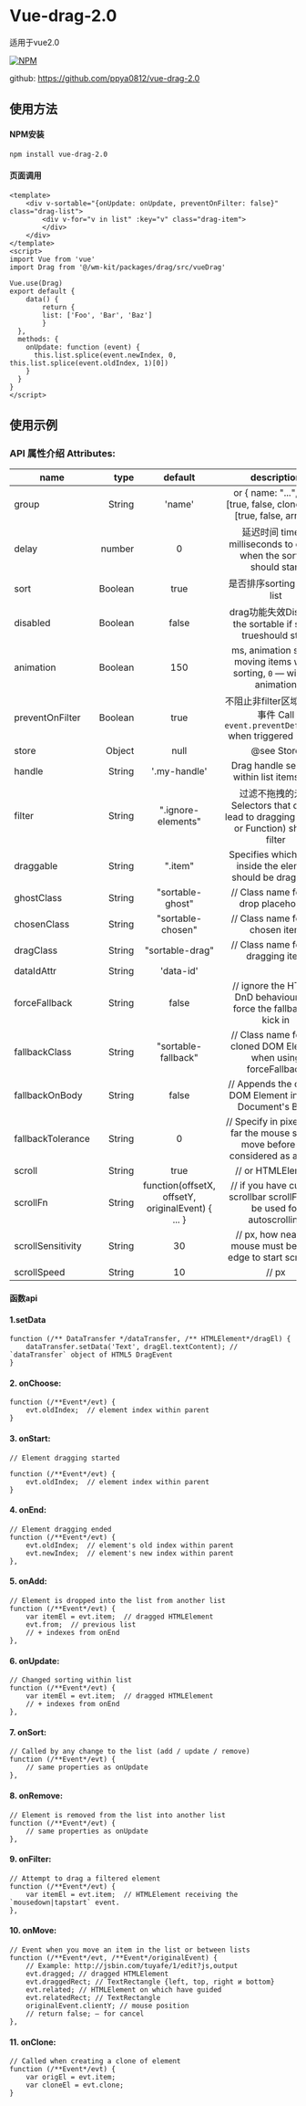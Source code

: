 # Vue-drag-2.0
  适用于vue2.0

[![NPM](https://nodei.co/npm/vue-drag-2.0.png)](https://nodei.co/npm/vue-drag-2.0/)

github: <https://github.com/ppya0812/vue-drag-2.0>

## 使用方法
  #### NPM安装
    npm install vue-drag-2.0
		

  #### 页面调用
```
<template>
	<div v-sortable="{onUpdate: onUpdate, preventOnFilter: false}" class="drag-list">
		<div v-for="v in list" :key="v" class="drag-item">
		</div>
	</div>
</template>
<script>
import Vue from 'vue'
import Drag from '@/wm-kit/packages/drag/src/vueDrag'

Vue.use(Drag)
export default {
	data() {
		return {
	    list: ['Foo', 'Bar', 'Baz']
		}
  },
  methods: {
    onUpdate: function (event) {
      this.list.splice(event.newIndex, 0, this.list.splice(event.oldIndex, 1)[0])
    }
  }
}
</script>
```

## 使用示例
<template>
	<div v-sortable="{onUpdate: onUpdate, preventOnFilter: false}" class="drag-list">
		<div v-for="v in list" :key="v" class="drag-item">
			{{v}}
		</div>
	</div>
</template>

<script>
import Vue from 'vue'
import Drag from '@/wm-kit/packages/drag/src/vueDrag'

Vue.use(Drag)
export default {
	data() {
		return {
	    list: ['Foo', 'Bar', 'Baz']
		}
  },
  methods: {
    onUpdate: function (event) {
      this.list.splice(event.newIndex, 0, this.list.splice(event.oldIndex, 1)[0])
    }
  }
}

</script>

<style>
	.drag-list {
		border: 1px solid #f6f6f6;
		width: 50%;
	}
	.drag-item {
		border-top: 1px solid #f6f6f6;
		height: 30px;
		line-height: 30px;
		background: #ccc;
	}
	.sortable-chosen {
		background: #f5f5f5;
	}

</style>

### API 属性介绍 Attributes:
name            |           type |  default   |                        description
--------------- | -------------: | :--------: | :--------------------------------------------------------:
group           |  String  |    'name'  |   or { name: "...", pull: [true, false, clone], put: [true, false, array] }
delay           |  number  |    0       |  延迟时间 time in milliseconds to define when the sorting should start
sort            |  Boolean |   true     |                 是否排序sorting inside list
disabled        |  Boolean |   false    |  drag功能失效Disables the sortable if set to trueshould start
animation       |  Boolean |   150      |  ms, animation speed moving items when sorting, `0` — without animation
preventOnFilter |  Boolean |  true |  不阻止非filter区域的默认事件 Call `event.preventDefault()` when triggered `filter`
store           |  Object  |  null    |  @see Store
handle          |  String  |         '.my-handle'   |Drag handle selector within list itemsfilter
filter        |  String|    ".ignore-elements"        |  过滤不拖拽的元素 Selectors that do not lead to dragging (String or Function) should filter
draggable        |  String|   ".item"         |Specifies which items inside the element should be draggable
ghostClass     |  String|   "sortable-ghost"| // Class name for the drop placeholder
chosenClass     |  String|  "sortable-chosen" |   // Class name for the chosen item
dragClass     |  String|   "sortable-drag"|  // Class name for the dragging item
dataIdAttr     |  String|   'data-id'| 
forceFallback     |  String|   false|  // ignore the HTML5 DnD behaviour and force the fallback to kick in
fallbackClass     |  String|  "sortable-fallback"|   // Class name for the cloned DOM Element when using forceFallback
fallbackOnBody     |  String|  false|   // Appends the cloned DOM Element into the Document's Body
fallbackTolerance     |  String|   0|  // Specify in pixels how far the mouse should move before it's considered as a drag.        
scroll     |  String|   true|  // or HTMLElement
scrollFn     |  String|   function(offsetX, offsetY, originalEvent) { ... }|  // if you have custom scrollbar scrollFn may be used for autoscrolling
scrollSensitivity     |  String|  30|  // px, how near the mouse must be to an edge to start scrolling.
scrollSpeed     |  String|  10| // px





#### 函数api
#### 1.setData
	function (/** DataTransfer */dataTransfer, /** HTMLElement*/dragEl) {
		dataTransfer.setData('Text', dragEl.textContent); // `dataTransfer` object of HTML5 DragEvent
	}
#### 2. onChoose:
	function (/**Event*/evt) {
		evt.oldIndex;  // element index within parent
	}

#### 3. onStart: 
	// Element dragging started

	function (/**Event*/evt) {
		evt.oldIndex;  // element index within parent
	}

#### 4. onEnd: 
	// Element dragging ended
	function (/**Event*/evt) {
		evt.oldIndex;  // element's old index within parent
		evt.newIndex;  // element's new index within parent
	},

#### 5. onAdd: 
	// Element is dropped into the list from another list
	function (/**Event*/evt) {
		var itemEl = evt.item;  // dragged HTMLElement
		evt.from;  // previous list
		// + indexes from onEnd
	},

#### 6. onUpdate: 
	// Changed sorting within list
	function (/**Event*/evt) {
		var itemEl = evt.item;  // dragged HTMLElement
		// + indexes from onEnd
	},

#### 7. onSort: 
	// Called by any change to the list (add / update / remove)
	function (/**Event*/evt) {
		// same properties as onUpdate
	},

#### 8. onRemove: 
	// Element is removed from the list into another list
	function (/**Event*/evt) {
		// same properties as onUpdate
	},

#### 9. onFilter: 
	// Attempt to drag a filtered element
	function (/**Event*/evt) {
		var itemEl = evt.item;  // HTMLElement receiving the `mousedown|tapstart` event.
	},

#### 10. onMove: 
	// Event when you move an item in the list or between lists
	function (/**Event*/evt, /**Event*/originalEvent) {
		// Example: http://jsbin.com/tuyafe/1/edit?js,output
		evt.dragged; // dragged HTMLElement
		evt.draggedRect; // TextRectangle {left, top, right и bottom}
		evt.related; // HTMLElement on which have guided
		evt.relatedRect; // TextRectangle
		originalEvent.clientY; // mouse position
		// return false; — for cancel
	},

#### 11. onClone: 	
	// Called when creating a clone of element
	function (/**Event*/evt) {
		var origEl = evt.item;
		var cloneEl = evt.clone;
	}

